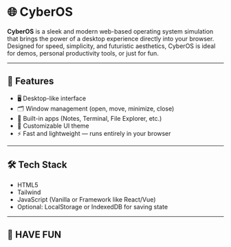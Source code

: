 # 🌐 CyberOS

**CyberOS** is a sleek and modern web-based operating system simulation that brings the power of a desktop experience directly into your browser. Designed for speed, simplicity, and futuristic aesthetics, CyberOS is ideal for demos, personal productivity tools, or just for fun.

---

## 🚀 Features

- 🖥️ Desktop-like interface
- 🗂️ Window management (open, move, minimize, close)
- 📁 Built-in apps (Notes, Terminal, File Explorer, etc.)
- 🎨 Customizable UI theme
- ⚡ Fast and lightweight — runs entirely in your browser

---

## 🛠️ Tech Stack

- HTML5
- Tailwind
- JavaScript (Vanilla or Framework like React/Vue)
- Optional: LocalStorage or IndexedDB for saving state

---

## 🔧 HAVE FUN
